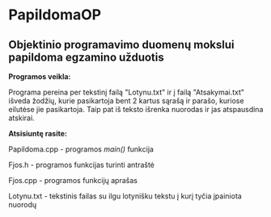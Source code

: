 # PapildomaOP

## Objektinio programavimo duomenų mokslui papildoma egzamino užduotis
__Programos veikla:__

Programa pereina per tekstinį failą "Lotynu.txt" ir į failą "Atsakymai.txt" išveda žodžių, kurie pasikartoja bent 2 kartus sąrašą ir parašo, kuriose eilutėse jie pasikartoja. Taip pat iš teksto išrenka nuorodas ir jas atspausdina atskirai.

**Atsisiuntę rasite:**

Papildoma.cpp - programos _main()_ funkcija

Fjos.h - programos funkcijas turinti antraštė

Fjos.cpp - programos funkcijų aprašas

Lotynu.txt - tekstinis failas su ilgu lotynišku tekstu į kurį tyčia įpainiota nuorodų
